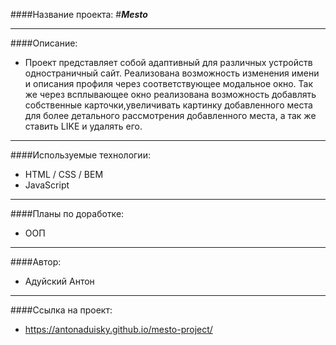 ####Название проекта: 
#___Mesto___

---
####Описание: 
- Проект представляет собой адаптивный для различных устройств одностраничный сайт. Реализована возможность изменения имени и описания профиля через соответствующее модальное окно. Так же через всплывающее окно реализована возможность добавлять собственные карточки,увеличивать картинку добавленного места для более детального рассмотрения добавленного места, а так же ставить LIKE и удалять его.
___
####Используемые технологии: 
- HTML / CSS / BEM
- JavaScript
---
####Планы по доработке: 
- ООП
---
####Автор: 
- Адуйский Антон 
---
####Ссылка на проект: 
-  https://antonaduisky.github.io/mesto-project/
